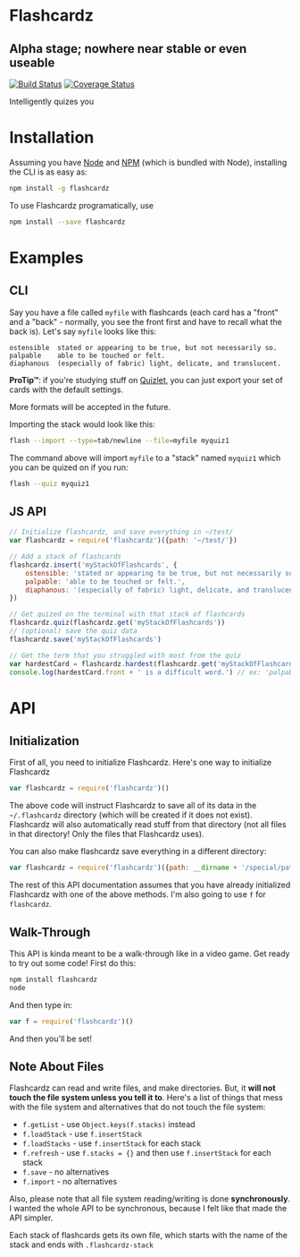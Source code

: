 # Flashcardz

## Alpha stage; nowhere near stable or even useable

[![Build Status](https://img.shields.io/travis/jamescostian/flashcardz.svg?style=flat)](https://travis-ci.org/jamescostian/flashcardz)
[![Coverage Status](https://img.shields.io/coveralls/jamescostian/flashcardz.svg?style=flat)](https://coveralls.io/r/jamescostian/flashcardz?branch=master)

Intelligently quizes you

# Installation

Assuming you have [Node](http://nodejs.org) and [NPM](https://npmjs.org) (which is bundled with Node), installing the CLI is as easy as:

```bash
npm install -g flashcardz
```

To use Flashcardz programatically, use

```bash
npm install --save flashcardz
```

# Examples

## CLI

Say you have a file called `myfile` with flashcards (each card has a "front" and a "back" - normally, you see the front first and have to recall what the back is). Let's say `myfile` looks like this:

```
ostensible	stated or appearing to be true, but not necessarily so.
palpable	able to be touched or felt.
diaphanous	(especially of fabric) light, delicate, and translucent.
```

**ProTip™**: if you're studying stuff on [Quizlet](http://quizlet.com), you can just export your set of cards with the default settings.

More formats will be accepted in the future.

Importing the stack would look like this:

```bash
flash --import --type=tab/newline --file=myfile myquiz1
```

The command above will import `myfile` to a "stack" named `myquiz1` which you can be quized on if you run:

```bash
flash --quiz myquiz1
```

## JS API

```js
// Initialize flashcardz, and save everything in ~/test/
var flashcardz = require('flashcardz')({path: '~/test/'})

// Add a stack of flashcards
flashcardz.insert('myStackOfFlashcards', {
	ostensible: 'stated or appearing to be true, but not necessarily so.',
	palpable: 'able to be touched or felt.',
	diaphanous: '(especially of fabric) light, delicate, and translucent.'
})

// Get quized on the terminal with that stack of flashcards
flashcardz.quiz(flashcardz.get('myStackOfFlashcards'))
// (optional) save the quiz data
flashcardz.save('myStackOfFlashcards')

// Get the term that you struggled with most from the quiz
var hardestCard = flashcardz.hardest(flashcardz.get('myStackOfFlashcards'))
console.log(hardestCard.front + ' is a difficult word.') // ex: 'palpable is a difficult word.'
```

# API

## Initialization

First of all, you need to initialize Flashcardz. Here's one way to initialize Flashcardz

```js
var flashcardz = require('flashcardz')()
```

The above code will instruct Flashcardz to save all of its data in the `~/.flashcardz` directory (which will be created if it does not exist). Flashcardz will also automatically read stuff from that directory (not all files in that directory! Only the files that Flashcardz uses).

You can also make flashcardz save everything in a different directory:

```js
var flashcardz = require('flashcardz')({path: __dirname + '/special/path'})
```

The rest of this API documentation assumes that you have already initialized Flashcardz with one of the above methods. I'm also going to use `f` for `flashcardz`.

## Walk-Through

This API is kinda meant to be a walk-through like in a video game. Get ready to try out some code! First do this:

```bash
npm install flashcardz
node
```

And then type in:

```js
var f = require('flashcardz')()
```

And then you'll be set!

## Note About Files

Flashcardz can read and write files, and make directories. But, it **will not touch the file system unless you tell it to**. Here's a list of things that mess with the file system and alternatives that do not touch the file system:

+ `f.getList` - use `Object.keys(f.stacks)` instead
+ `f.loadStack` - use `f.insertStack`
+ `f.loadStacks` - use `f.insertStack` for each stack
+ `f.refresh` - use `f.stacks = {}` and then use `f.insertStack` for each stack
+ `f.save` - no alternatives
+ `f.import` - no alternatives

Also, please note that all file system reading/writing is done **synchronously**. I wanted the whole API to be synchronous, because I felt like that made the API simpler.

Each stack of flashcards gets its own file, which starts with the name of the stack and ends with `.flashcardz-stack`
